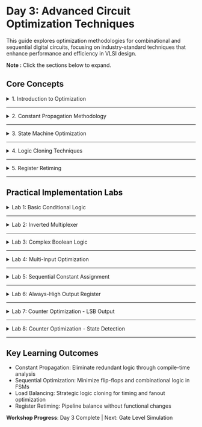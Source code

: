 # Day 3: Advanced Circuit Optimization Techniques

This guide explores optimization methodologies for combinational and sequential digital circuits, focusing on industry-standard techniques that enhance performance and efficiency in VLSI design.

**Note :** Click the sections below to expand.

## Core Concepts

<details>
<summary>1. Introduction to Optimization</summary>
	
Digital circuit optimization is fundamental to achieving high-performance, power-efficient designs in modern VLSI systems.

**Primary Optimization Goals:**
- **Area Reduction:** Minimize gate count and silicon footprint
- **Timing Enhancement:** Reduce critical path delays  
- **Power Efficiency:** Lower static and dynamic power consumption
- **Design Simplification:** Eliminate redundant logic structures

<img width="330" height="231" alt="image" src="https://github.com/user-attachments/assets/6bc91d34-b9cb-45e0-9095-6ede1d3222dd" />

</details>

---

<details>
<summary>2. Constant Propagation Methodology</summary>

Constant propagation identifies and replaces variables holding constant values throughout the design's execution, significantly reducing logic complexity.

**Implementation Process:**
1. **Analysis Phase:** Examine data flow to identify invariant signals
2. **Substitution Phase:** Replace constant variables with their literal values
3. **Logic Reduction:** Simplify Boolean expressions using constant values
4. **Verification Phase:** Ensure functional equivalence post-optimization

**Example:**
```
Before: A = 1, B = variable, Y = A & B
After:  Y = B (A completely removed)
```

**Key Advantages:**
- Hardware reduction and speed enhancement
- Power savings through reduced switching activity
- Simplified routing with fewer nets

<img width="475" height="313" alt="image" src="https://github.com/user-attachments/assets/838790c7-f5b6-40c6-8404-5df258d7a756" />

</details>

---

<details>
<summary>3. State Machine Optimization</summary>

FSM optimization encompasses techniques to streamline state-based designs while maintaining behavioral correctness.

**Optimization Strategies:**

### State Minimization
- **Equivalent State Identification:** Detect states with identical output behavior
- **State Merging:** Combine functionally equivalent states
- **Unreachable State Elimination:** Remove inaccessible states

### Encoding Optimization
- **Binary Encoding:** Minimum bits for state representation
- **One-Hot Encoding:** Single bit active per state (faster transitions)
- **Gray Code Encoding:** Minimal bit changes between states

**Benefits:** Reduced flip-flop count, simplified logic, lower power consumption

<img width="259" height="259" alt="image" src="https://github.com/user-attachments/assets/f34ad161-2906-4b13-acc1-1938e74e2a67" />

</details>

---

<details>
<summary>4. Logic Cloning Techniques</summary>

Logic cloning strategically duplicates circuit elements to optimize system performance, particularly for timing violations and load balancing.

**Applications:**

### Load Distribution
```
Original: One driver → Multiple loads (high fanout)
Optimized: Multiple drivers → Distributed loads
```

**Implementation Steps:**
1. **Critical Path Analysis:** Identify performance bottlenecks
2. **Fanout Analysis:** Locate high-fanout nets causing delays
3. **Strategic Duplication:** Clone appropriate logic blocks
4. **Load Redistribution:** Balance electrical loading

**Trade-offs:** Performance gain vs. increased area and power

<img width="355" height="303" alt="image" src="https://github.com/user-attachments/assets/84914474-d7db-415a-b9ab-2cb8bfe437c0" />

</details>

---

<details>
<summary>5. Register Retiming</summary>

Register retiming optimizes sequential circuits by strategically relocating flip-flops without altering input-output relationships.

**Objectives:**
- **Clock Period Minimization:** Reduce maximum combinational delay
- **Pipeline Balancing:** Equalize stage delays
- **Power Optimization:** Minimize switching activity

**Implementation:**
1. **Graph Construction:** Model circuit as weighted directed graph
2. **Constraint Generation:** Ensure positive register counts
3. **Optimization Algorithm:** Apply linear programming methods
4. **Validation:** Verify timing and functional correctness

<img width="828" height="508" alt="image" src="https://github.com/user-attachments/assets/4df154d6-b76f-4ad0-8f38-6a3ab840c973" />

</details>

---



## Practical Implementation Labs

<details>
<summary>Lab 1: Basic Conditional Logic</summary>
### Verilog Code:

```verilog
module conditional_select (input a , input b , output y);
	assign y = a?b:0;
endmodule
```

**Analysis:** Implements enable gate functionality, optimizes to AND gate: `result = enable & data`

<img width="1919" height="671" alt="image" src="https://github.com/user-attachments/assets/89380fea-de0d-4039-9d1c-fb7e32874bef" />

**Synthesis Commands:**
```tcl
yosys
read_liberty -lib ../lib/sky130_fd_sc_hd__tt_025C_1v80.lib
read_verilog opt_check.v 
opt_clean -purge
synth -top opt_check
abc -liberty ../lib/sky130_fd_sc_hd__tt_025C_1v80.lib
show
```

 ## Output
<img width="1919" height="791" alt="image" src="https://github.com/user-attachments/assets/e3faf41a-9c08-4e77-a1e1-5a32eb8ef538" />

</details>

---

<details>
<summary>Lab 2: Inverted Multiplexer</summary>

### Verilog Code:

```verilog
module inverted_mux (input select, input input_b, output result);
    assign result = select ? 1'b1 : input_b;
endmodule
```

**Analysis:** Simplifies to OR gate: `result = select | input_b`

<img width="1919" height="681" alt="image" src="https://github.com/user-attachments/assets/0c5f4885-4d48-4bed-b82d-069dc239af0a" />

## Output
<img width="1919" height="805" alt="image" src="https://github.com/user-attachments/assets/ce8a163f-dbae-46ba-8bf2-242933deb1ec" />

</details>

---

<details>
<summary>Lab 3: Complex Boolean Logic</summary>

### Verilog Code:

```verilog
module opt_check3 (input a , input b, input c , output y);
	assign y = a?(c?b:0):0;
endmodule
```

**Analysis:** Nested conditional optimizes to: `y = a & (b | c)`

<img width="1919" height="704" alt="image" src="https://github.com/user-attachments/assets/469860bb-a1e9-4e1d-976f-3502fba5f90b" />

## Output
<img width="1919" height="881" alt="image" src="https://github.com/user-attachments/assets/703fb9ac-f2b6-4a12-a6a7-e1a13b1e1e0d" />

</details>

---

<details>
<summary>Lab 4: Multi-Input Optimization</summary>

### Verilog Code:

```verilog
module _opt_check4 (input p, input q, input r, output z);
    assign z = p ? (q ? (p & r) : r) : (~r);
endmodule
```

**Analysis:** Complex ternary simplifies to: `z = p ? r : ~r`

<img width="1919" height="663" alt="image" src="https://github.com/user-attachments/assets/2a14d396-b91e-46a5-8a91-46e2e4450c1d" />

## Output
<img width="1919" height="888" alt="image" src="https://github.com/user-attachments/assets/faef8221-9d94-401b-afff-c6c33893ab7c" />

</details>

---

<details>
<summary>Lab 5: Sequential Constant Assignment</summary>

### Verilog Code:

```verilog
module dff_const1 (input clk, input rst_n, output reg q);
    always @(posedge clk or negedge rst_n) begin
        if (!rst_n)
            q <= 1'b0;
        else
            q <= 1'b1;
    end
endmodule
```

**Analysis:** After reset, output remains high on every clock cycle

<img width="1919" height="655" alt="image" src="https://github.com/user-attachments/assets/438a20cf-a262-46c4-b8c3-8f68b353750d" />

## Output 
<img width="1919" height="1020" alt="image" src="https://github.com/user-attachments/assets/2606d7cb-ed7f-48b7-a0c1-28119565c837" />

</details>

---

<details>
<summary>Lab 6: Always-High Output Register</summary>

### Verilog Code:

```verilog
module always_high_reg (input clk, input rst_n, output reg q);
    always @(posedge clk or negedge rst_n) begin
        if (!rst_n)
            q <= 1'b1;
        else
            q <= 1'b1;
    end
endmodule
```

**Analysis:** Constant high output, may optimize to direct VDD connection

<img width="1919" height="692" alt="image" src="https://github.com/user-attachments/assets/64646273-a2ea-4203-a78b-d956e4630e0f" />

## Output
<img width="1919" height="1024" alt="image" src="https://github.com/user-attachments/assets/8f7425be-ff17-43a3-8248-c554ed209ace" />

</details>

---

<details>
<summary>Lab 7: Counter Optimization - LSB Output</summary>

### Verilog Code:

```verilog
module counter_opt (input clk , input reset , output q);
reg [2:0] count;
assign q = count[0];
always @(posedge clk ,posedge reset)
begin
	if(reset)
		count <= 3'b000;
	else
		count <= count + 1;
end
endmodule
```

**Analysis:** Only LSB (count[0]) is used as output. Synthesis optimizes away unused upper bits, resulting in a single flip-flop toggle circuit.

<img width="1919" height="652" alt="image" src="https://github.com/user-attachments/assets/fbfc801c-4b0b-47a3-be23-49c0534781ef" />

## Output
<img width="1919" height="906" alt="image" src="https://github.com/user-attachments/assets/74636da4-67da-4f5e-9312-2b13412195ad" />

</details>

---

<details>
<summary>Lab 8: Counter Optimization - State Detection</summary>
	
### Verilog Code:

```verilog
module counter_opt (input clk , input reset , output q);
reg [2:0] count;
assign q = (count[2:0] == 3'b100);
always @(posedge clk ,posedge reset)
begin
	if(reset)
		count <= 3'b000;
	else
		count <= count + 1;
end
endmodule
```

**Analysis:** Output detects when counter equals 4 (3'b100). All counter bits are required for comparison logic, preventing optimization of unused flip-flops.

<img width="1919" height="650" alt="image" src="https://github.com/user-attachments/assets/0e65b9c1-e7e2-4774-b0ba-c40e7b493bfe" />

### Sythesis Commands:

```tcl
yosys
read_liberty -lib ../lib/sky130_fd_sc_hd__tt_025C_1v80.lib
read_verilog counter_opt2.v 
opt_clean -purge
synth -top counter_opt
dfflibmap -liberty ../lib/sky130_fd_sc_hd__tt_025C_1v80.lib
abc -liberty ../lib/sky130_fd_sc_hd__tt_025C_1v80.lib
show
```
## Output
<img width="1919" height="1019" alt="image" src="https://github.com/user-attachments/assets/2dc16271-7508-4f68-9577-fc0621c25c71" />

</details>

---


## Key Learning Outcomes

- Constant Propagation: Eliminate redundant logic through compile-time analysis
- Sequential Optimization: Minimize flip-flops and combinational logic in FSMs
- Load Balancing: Strategic logic cloning for timing and fanout optimization
- Register Retiming: Pipeline balance without functional changes

**Workshop Progress**: Day 3 Complete | Next: Gate Level Simulation
